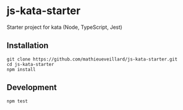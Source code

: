 # js-kata-starter

Starter project for kata (Node, TypeScript, Jest)

## Installation

```
git clone https://github.com/mathieueveillard/js-kata-starter.git
cd js-kata-starter
npm install
```

## Development

```
npm test
```
